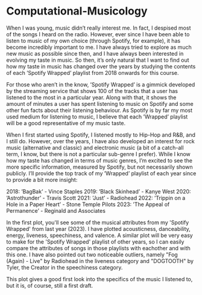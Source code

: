 # Computational-Musicology
When I was young, music didn’t really interest me. In fact, I despised most of
the songs I heard on the radio. However, ever since I have been able to listen to
music of my own choice (through Spotify, for example), it has become incredibly
important to me. I have always tried to explore as much new music as possible
since then, and I have always been interested in evolving my taste in music. So
then, it’s only natural that I want to find out how my taste in music has changed
over the years by studying the contents of each ’Spotify Wrapped’ playlist from
2018 onwards for this course.

For those who aren’t in the know, ’Spotify Wrapped’ is a gimmick developed by
the streaming service that shows 100 of the tracks that a user has listened to the
most in a particular year. Along with that, it shows the amount of minutes a
user has spent listening to music on Spotify and some other fun facts about their
listening behaviour. As Spotify is by far my most used medium for listening to
music, I believe that each ’Wrapped’ playlist will be a good representative of
my music taste.

When I first started using Spotify, I listened mostly to Hip-Hop and R&B,
and I still do. However, over the years, I have also developed an interest for
rock music (alternative and classic) and electronic music (a bit of a catch-all
term, I know, but there is not a particular sub-genre I prefer). While I know
how my taste has changed in terms of music genres, I’m excited to see the more
specific information, measured by Spotify, but not necessarily shown publicly.
I’ll provide the top track of my ’Wrapped’ playlist of each year since to provide
a bit more insight:

2018: ’BagBak’ - Vince Staples
2019: ’Black Skinhead’ - Kanye West
2020: ’Astrothunder’ - Travis Scott
2021: ’Just’ - Radiohead
2022: ’Trippin on a Hole in a Paper Heart’ - Stone Temple Pilots
2023: ’The Appeal of Permanence’ - Reginald and Associates

In the first plot, you'll see some of the musical attributes from my 'Spotify Wrapped' from last year (2023).
I have plotted acousticness, danceability, energy, liveness, speechiness, and valence. 
A similar plot will be very easy to make for the 'Spotify Wrapped' playlist of other years, so I can easily
compare the attributes of songs in those playlists with eachother and with this one. I have also pointed out 
two noticeable outliers, namely "Fog (Again) - Live" by Radiohead in the liveness category and "DOGTOOTH" by 
Tyler, the Creator in the speechiness category. 

This plot gives a good first look into the specifics of the music I listened to, but it is, of course,
still a first draft.
